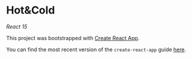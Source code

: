 # Hot&Cold
_React 15_

This project was bootstrapped with [Create React App](https://github.com/facebookincubator/create-react-app).

You can find the most recent version of the `create-react-app` guide [here](https://github.com/facebookincubator/create-react-app/blob/master/packages/react-scripts/template/README.md).

